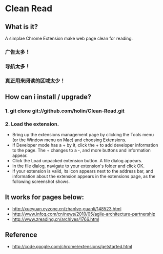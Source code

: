 # Clean Read
## What is it?

A simplae Chrome Extension make web page clean for reading.

### 广告太多！
### 导航太多！
### 真正用来阅读的区域太少！

## How can i install / upgrade?

### 1. git clone git://github.com/holin/Clean-Read.git

### 2. Load the extension.
- Bring up the extensions management page by clicking the Tools menu   (or the Window menu on Mac) and choosing Extensions.
- If Developer mode has a + by it, click the + to add developer information to the page. The + changes to a -, and more buttons and information appear.
- Click the Load unpacked extension button. A file dialog appears.
- In the file dialog, navigate to your extension's folder and click OK.
- If your extension is valid, its icon appears next to the address bar, and information about the extension appears in the extensions page, as the following screenshot shows.

## It works for pages below:
- http://xueyuan.cyzone.cn/zhanlve-guanli/148523.html
- http://www.infoq.com/cn/news/2010/05/agile-architecture-partnership
- http://www.zreading.cn/archives/1766.html


## Reference 
- http://code.google.com/chrome/extensions/getstarted.html